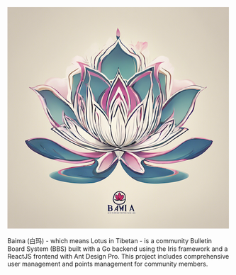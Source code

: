 ![logo](https://github.com/baima-community/.github/blob/main/profile/logo.png)

Baima (白玛) - which means Lotus in Tibetan - is a community Bulletin Board System (BBS) built with a Go backend using the Iris framework and a ReactJS frontend with Ant Design Pro. This project includes comprehensive user management and points management for community members.
